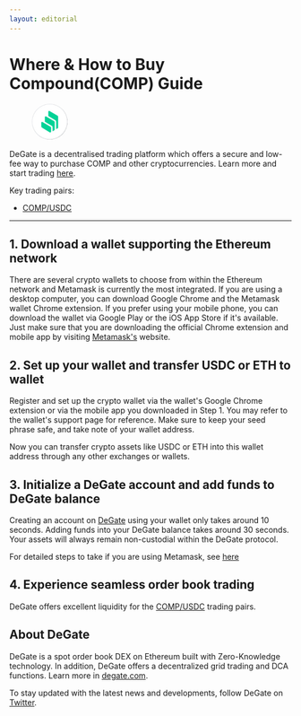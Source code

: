 ```yaml
---
layout: editorial
---
```


# Where & How to Buy Compound(COMP) Guide

<figure><img src="../.gitbook/assets/comp_0xc00e94cb662c3520282e6f5717214004a7f268881716285111347.jpg" alt="COMP" width="64" style="border-radius: 50%;"><figcaption></figcaption></figure>

DeGate is a decentralised trading platform which offers a secure and low-fee way to purchase COMP and other cryptocurrencies. Learn more and start trading [here](https://app.degate.com/trade/USDC/0xc00e94cb662c3520282e6f5717214004a7f26888?utm_source=howtobuy).&#x20;

Key trading pairs:

* [COMP/USDC](https://app.degate.com/trade/USDC/0xc00e94cb662c3520282e6f5717214004a7f26888?utm_source=howtobuy)

***

## 1. Download a wallet supporting the Ethereum network

There are several crypto wallets to choose from within the Ethereum network and Metamask is currently the most integrated. If you are using a desktop computer, you can download Google Chrome and the Metamask wallet Chrome extension. If you prefer using your mobile phone, you can download the wallet via Google Play or the iOS App Store if it's available. Just make sure that you are downloading the official Chrome extension and mobile app by visiting [Metamask's](https://metamask.io/) website.

## 2. Set up your wallet and transfer USDC or ETH to wallet

Register and set up the crypto wallet via the wallet's Google Chrome extension or via the mobile app you downloaded in Step 1. You may refer to the wallet's support page for reference. Make sure to keep your seed phrase safe, and take note of your wallet address.&#x20;

Now you can transfer crypto assets like USDC or ETH into this wallet address through any other exchanges or wallets.

## 3. Initialize a DeGate account and add funds to DeGate balance

Creating an account on [DeGate](https://app.degate.com/?utm_source=COMP_howtobuy) using your wallet only takes around 10 seconds. Adding funds into your DeGate balance takes around 30 seconds. Your assets will always remain non-custodial within the DeGate protocol.

For detailed steps to take if you are using Metamask, see [here](https://docs.degate.com/v/product_en/main-features/wallet-connectivity/metamask)

## 4. Experience seamless order book trading

DeGate offers excellent liquidity for the [COMP/USDC](https://app.degate.com/trade/USDC/0xc00e94cb662c3520282e6f5717214004a7f26888?utm_source=howtobuy) trading pairs.&#x20;

## About DeGate

DeGate is a spot order book DEX on Ethereum built with Zero-Knowledge technology. In addition, DeGate offers a decentralized grid trading and DCA functions. Learn more in [degate.com](https://degate.com/?utm_source=COMP_howtobuy).

To stay updated with the latest news and developments, follow DeGate on [Twitter](https://twitter.com/degatedex).
